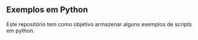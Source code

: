 ## Exemplos em Python

Este repositório tem como objetivo armazenar alguns exemplos de scripts em python.